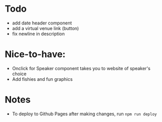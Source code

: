 # Todo
- add date header component
- add a virtual venue link (button)
- fix newline in description 

# Nice-to-have:
- Onclick for Speaker component takes you to website of speaker's choice
- Add fishies and fun graphics

# Notes
- To deploy to Github Pages after making changes, run `npm run deploy`